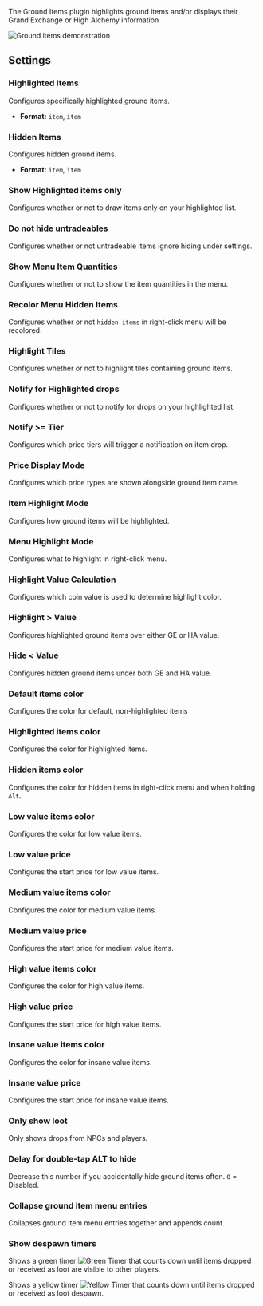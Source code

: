 The Ground Items plugin highlights ground items and/or displays their Grand Exchange or High Alchemy information

![Ground items demonstration](https://runelite.net/img/features/grounditems.png)

## Settings

### Highlighted Items

Configures specifically highlighted ground items. 

* **Format:** `item`, `item`

### Hidden Items

Configures hidden ground items. 

* **Format:** `item`, `item`

### Show Highlighted items only

Configures whether or not to draw items only on your highlighted list.

### Do not hide untradeables

Configures whether or not untradeable items ignore hiding under settings.

### Show Menu Item Quantities

Configures whether or not to show the item quantities in the menu.

### Recolor Menu Hidden Items

Configures whether or not `hidden items` in right-click menu will be recolored.

### Highlight Tiles

Configures whether or not to highlight tiles containing ground items.

### Notify for Highlighted drops

Configures whether or not to notify for drops on your highlighted list.

### Notify >= Tier

Configures which price tiers will trigger a notification on item drop.

### Price Display Mode

Configures which price types are shown alongside ground item name.

### Item Highlight Mode

Configures how ground items will be highlighted.

### Menu Highlight Mode

Configures what to highlight in right-click menu.

### Highlight Value Calculation

Configures which coin value is used to determine highlight color.

### Highlight &gt; Value

Configures highlighted ground items over either GE or HA value.

### Hide &lt; Value

Configures hidden ground items under both GE and HA value.

### Default items color

Configures the color for default, non-highlighted items

### Highlighted items color

Configures the color for highlighted items.

### Hidden items color

Configures the color for hidden items in right-click menu and when holding `Alt`.

### Low value items color

Configures the color for low value items.

### Low value price

Configures the start price for low value items.

### Medium value items color

Configures the color for medium value items.

### Medium value price

Configures the start price for medium value items.

### High value items color

Configures the color for high value items.

### High value price

Configures the start price for high value items.

### Insane value items color

Configures the color for insane value items.

### Insane value price

Configures the start price for insane value items.

### Only show loot

Only shows drops from NPCs and players.

### Delay for double-tap ALT to hide

Decrease this number if you accidentally hide ground items often. `0` = Disabled.

### Collapse ground item menu entries

Collapses ground item menu entries together and appends count.

### Show despawn timers

Shows a green timer ![Green Timer](https://user-images.githubusercontent.com/54762282/83222640-c9952980-a146-11ea-97d5-d06b0cc1e8f6.png) that counts down until items dropped or received as loot are visible to other players.

Shows a yellow timer ![Yellow Timer](https://user-images.githubusercontent.com/54762282/83222638-c9952980-a146-11ea-9d6c-6ff7aeee5841.png) that counts down until items dropped or received as loot despawn.